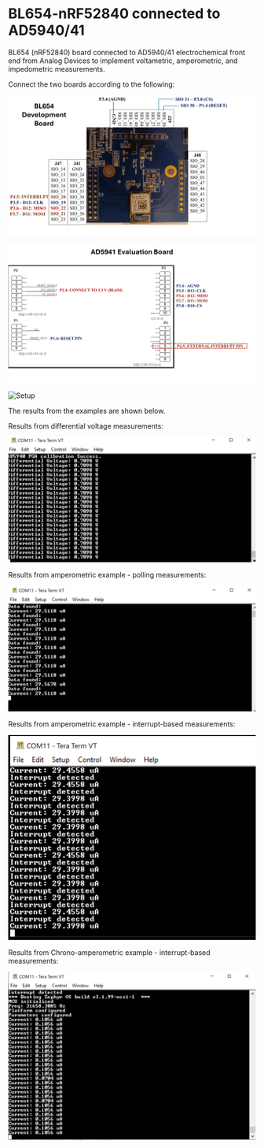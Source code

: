 # BL654-nRF52840 connected to AD5940/41      

BL654 (nRF52840) board connected to AD5940/41 electrochemical front end from Analog Devices to implement voltametric, amperometric, and impedometric measurements.     

Connect the two boards according to the following:      

![BL654 Board](images/bl654.png)      

![AD5940/41 Board](images/ad5940.png)     

![Setup](images/set.png)      

The results from the examples are shown below.      

Results from differential voltage measurements:

![Voltage Results](images/result_voltage.png)       

Results from amperometric example - polling measurements:      

![Amperometric Polling Results](images/result_ampero-polling.png)      

Results from amperometric example - interrupt-based measurements:      

![Amperometric Interrupt Results](images/result_ampero-interrupt.png)      

Results from Chrono-amperometric example - interrupt-based measurements:     

![Chrono-amperometric Interrupt Results](images/result_chrono-amp_interrupt.png)  
